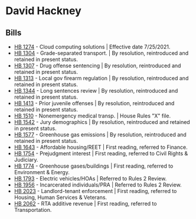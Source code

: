 # David Hackney
## Bills
* [HB 1274](/bill/2021-22/hb/1274/) - Cloud computing solutions | Effective date 7/25/2021.
* [HB 1304](/bill/2021-22/hb/1304/) - Grade-separated transport. | By resolution, reintroduced and retained in present status.
* [HB 1307](/bill/2021-22/hb/1307/) - Drug offense sentencing | By resolution, reintroduced and retained in present status.
* [HB 1313](/bill/2021-22/hb/1313/) - Local gov firearm regulation | By resolution, reintroduced and retained in present status.
* [HB 1344](/bill/2021-22/hb/1344/) - Long sentences review | By resolution, reintroduced and retained in present status.
* [HB 1413](/bill/2021-22/hb/1413/) - Prior juvenile offenses | By resolution, reintroduced and retained in present status.
* [HB 1510](/bill/2021-22/hb/1510/) - Nonemergency medical transp. | House Rules "X" file.
* [HB 1542](/bill/2021-22/hb/1542/) - Jury demographics | By resolution, reintroduced and retained in present status.
* [HB 1577](/bill/2021-22/hb/1577/) - Greenhouse gas emissions | By resolution, reintroduced and retained in present status.
* [HB 1643](/bill/2021-22/hb/1643/) - Affordable housing/REET | First reading, referred to Finance.
* [HB 1754](/bill/2021-22/hb/1754/) - Prejudgment interest | First reading, referred to Civil Rights & Judiciary.
* [HB 1774](/bill/2021-22/hb/1774/) - Greenhouse gases/buildings | First reading, referred to Environment & Energy.
* [HB 1793](/bill/2021-22/hb/1793/) - Electric vehicles/HOAs | Referred to Rules 2 Review.
* [HB 1956](/bill/2021-22/hb/1956/) - Incarcerated individuals/PRA | Referred to Rules 2 Review.
* [HB 2023](/bill/2021-22/hb/2023/) - Landlord-tenant enforcement | First reading, referred to Housing, Human Services & Veterans.
* [HB 2062](/bill/2021-22/hb/2062/) - RTA additive revenue | First reading, referred to Transportation.
